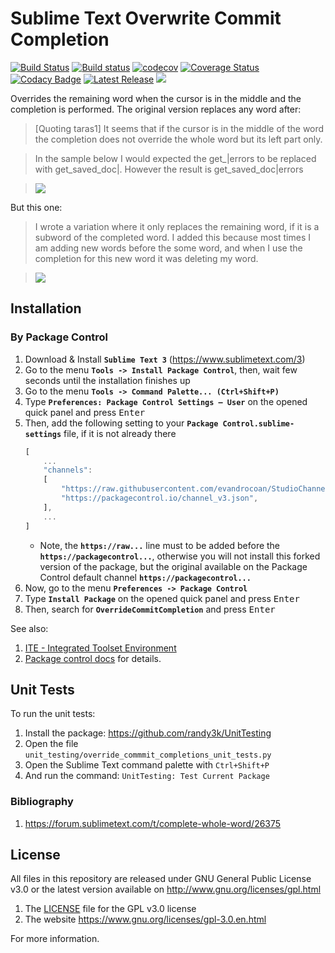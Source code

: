 
# Sublime Text Overwrite Commit Completion

[![Build Status](https://travis-ci.org/evandrocoan/OverrideCommitCompletion.svg?branch=master)](https://travis-ci.org/evandrocoan/OverrideCommitCompletion)
[![Build status](https://ci.appveyor.com/api/projects/status/github/evandrocoan/OverrideCommitCompletion?branch=master&svg=true)](https://ci.appveyor.com/project/evandrocoan/OverrideCommitCompletion/branch/master)
[![codecov](https://codecov.io/gh/evandrocoan/OverrideCommitCompletion/branch/master/graph/badge.svg)](https://codecov.io/gh/evandrocoan/OverrideCommitCompletion)
[![Coverage Status](https://coveralls.io/repos/github/evandrocoan/OverrideCommitCompletion/badge.svg?branch=master)](https://coveralls.io/github/evandrocoan/OverrideCommitCompletion?branch=master)
[![Codacy Badge](https://api.codacy.com/project/badge/Grade/58d1b714a900461998c933e36bfc5685)](https://www.codacy.com/app/evandrocoan/OverrideCommitCompletion?utm_source=github.com&amp;utm_medium=referral&amp;utm_content=evandrocoan/OverrideCommitCompletion&amp;utm_campaign=Badge_Grade)
[![Latest Release](https://img.shields.io/github/tag/evandrocoan/OverrideCommitCompletion.svg?label=version)](https://github.com/evandrocoan/OverrideCommitCompletion/releases)
<a href="https://packagecontrol.io/packages/OverrideCommitCompletion"><img src="https://packagecontrol.herokuapp.com/downloads/OverrideCommitCompletion.svg"></a>

Overrides the remaining word when the cursor is in the middle and the completion is performed.
The original version replaces any word after:

> [Quoting taras1] It seems that if the cursor is in the middle of the word the completion does not
> override the whole word but its left part only.

> In the sample below I would expected the get_|errors to be replaced with get_saved_doc|. However
> the result is get_saved_doc|errors

> ![](https://forum.sublimetext.com/uploads/default/original/3X/5/9/593a43a91aca20e7e821325f6c9bbe3c35559723.gif)


But this one:

> I wrote a variation where it only replaces the remaining word, if it is a subword of the completed
> word. I added this because most times I am adding new words before the some word, and when I use
> the completion for this new word it was deleting my word.

> ![](http://i.imgur.com/8aCUJod.gif)


## Installation

### By Package Control

1. Download & Install **`Sublime Text 3`** (https://www.sublimetext.com/3)
1. Go to the menu **`Tools -> Install Package Control`**, then,
   wait few seconds until the installation finishes up
1. Go to the menu **`Tools -> Command Palette...
   (Ctrl+Shift+P)`**
1. Type **`Preferences:
   Package Control Settings – User`** on the opened quick panel and press <kbd>Enter</kbd>
1. Then,
   add the following setting to your **`Package Control.sublime-settings`** file, if it is not already there
   ```js
   [
       ...
       "channels":
       [
           "https://raw.githubusercontent.com/evandrocoan/StudioChannel/master/channel.json",
           "https://packagecontrol.io/channel_v3.json",
       ],
       ...
   ]
   ```
   * Note,
     the **`https://raw...`** line must to be added before the **`https://packagecontrol...`**,
     otherwise you will not install this forked version of the package,
     but the original available on the Package Control default channel **`https://packagecontrol...`**
1. Now,
   go to the menu **`Preferences -> Package Control`**
1. Type **`Install Package`** on the opened quick panel and press <kbd>Enter</kbd>
1. Then,
search for **`OverrideCommitCompletion`** and press <kbd>Enter</kbd>

See also:
1. [ITE - Integrated Toolset Environment](https://github.com/evandrocoan/ITE)
1. [Package control docs](https://packagecontrol.io/docs/usage) for details.


## Unit Tests

To run the unit tests:

1. Install the package: https://github.com/randy3k/UnitTesting
1. Open the file `unit_testing/override_commmit_completions_unit_tests.py`
1. Open the Sublime Text command palette with `Ctrl+Shift+P`
1. And run the command: `UnitTesting: Test Current Package`


### Bibliography

1. https://forum.sublimetext.com/t/complete-whole-word/26375


## License

All files in this repository are released under GNU General Public License v3.0
or the latest version available on http://www.gnu.org/licenses/gpl.html

1. The [LICENSE](LICENSE) file for the GPL v3.0 license
1. The website https://www.gnu.org/licenses/gpl-3.0.en.html

For more information.


